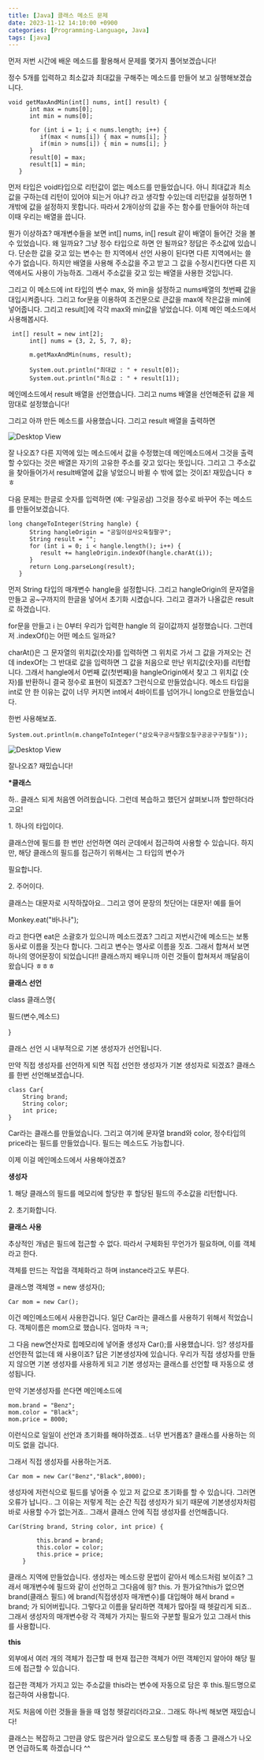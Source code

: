 ```yaml
---
title: [Java] 클래스 메소드 문제
date: 2023-11-12 14:10:00 +0900
categories: [Programming-Language, Java]
tags: [java]
---
```



먼저 저번 시간에 배운 메소드를 활용해서 문제를 몇가지 풀어보겠습니다!

정수 5개를 입력하고 최소값과 최대값을 구해주는 메소드를 만들어 보고 실행해보겠습니다.

```
void getMaxAndMin(int[] nums, int[] result) {
      int max = nums[0];
      int min = nums[0];
      
      for (int i = 1; i < nums.length; i++) {
         if(max < nums[i]) { max = nums[i]; }
         if(min > nums[i]) { min = nums[i]; }
      }
      result[0] = max;
      result[1] = min;
   }
```

먼저 타입은 void타입으로 리턴값이 없는 메소드를 만들었습니다. 아니 최대값과 최소값을 구하는데 리턴이 있어야 되는거 아냐? 라고 생각할 수있는데 리턴값을 설정하면 1개밖에 값을 설정하지 못합니다. 따라서 2개이상의 값을 주는 함수를 만들어야 하는데 이때 우리는 배열을 씁니다.

뭔가 이상하죠? 매개변수들을 보면 int\[\] nums, in\[\] result 같이 배열이 들어간 것을 볼 수 있었습니다. 왜 일까요? 그냥 정수 타입으로 하면 안 될까요? 정답은 주소값에 있습니다. 단순한 값을 갖고 있는 변수는 한 지역에서 선언 사용이 된다면 다른 지역에서는 쓸 수가 없습니다. 하지만 배열을 사용해 주소값을 주고 받고 그 값을 수정시킨다면 다른 지역에서도 사용이 가능하죠. 그래서 주소값을 갖고 있는 배열을 사용한 것입니다.

그리고 이 메소드에 int 타입의 변수 max, 와 min을 설정하고 nums배열의 첫번째 값을 대입시켜줍니다. 그리고 for문을 이용하여 조건문으로 큰값을 max에 작은값을 min에 넣어줍니다. 그리고 result\[\]에 각각 max와 min값을 넣었습니다. 이제 메인 메소드에서 사용해봅시다.

```
 int[] result = new int[2];
      int[] nums = {3, 2, 5, 7, 8};
      
      m.getMaxAndMin(nums, result);
      
      System.out.println("최대값 : " + result[0]);
      System.out.println("최소값 : " + result[1]);
```

메인메소드에서 result 배열을 선언했습니다. 그리고 nums 배열을 선언해준뒤 값을 제 맘대로 설정했습니다!

그리고 아까 만든 메소드를 사용했습니다. 그리고 result 배열을 출력하면

![Desktop View](/assets/img/Programming-Language/Java/Class-Method/1.png)

잘 나오죠? 다른 지역에 있는 메소드에서 값을 수정했는데 메인메소드에서 그것을 출력할 수있다는 것은 배열은 자기의 고유한 주소를 갖고 있다는 뜻입니다. 그리고 그 주소값을 찾아들어가서 result배열에 값을 넣었으니 바뀔 수 밖에 없는 것이죠! 재밌습니다 ㅎㅎ

다음 문제는 한글로 숫자를 입력하면 (예: 구일공삼) 그것을 정수로 바꾸어 주는 메소드를 만들어보겠습니다.

```
long changeToInteger(String hangle) {
      String hangleOrigin = "공일이삼사오육칠팔구";
      String result = "";
      for (int i = 0; i < hangle.length(); i++) {
         result += hangleOrigin.indexOf(hangle.charAt(i));
      }
      return Long.parseLong(result);
   }
```

먼저 String 타입의 매개변수 hangle을 설정합니다. 그리고 hangleOrigin의 문자열을 만들고 공~구까지의 한글을 넣어서 초기화 시켰습니다. 그리고 결과가 나올값은 result로 하겠습니다.

for문을 만들고 i 는 0부터 우리가 입력한 hangle 의 길이값까지 설정했습니다. 그런데 저 .indexOf()는 어떤 메소드 일까요?

charAt()은 그 문자열의 위치값(숫자)를 입력하면 그 위치로 가서 그 값을 가져오는 건데 indexOf는 그 반대로 값을 입력하면 그 값을 처음으로 만난 위치값(숫자)를 리턴합니다. 그래서 hangle에서 0번째 값(첫번째)을 hangleOrigin에서 찾고 그 위치값 (숫자)를 반환하니 결국 정수로 표현이 되겠죠? 그런식으로 만들었습니다. 메소드 타입을 int로 안 한 이유는 값이 너무 커지면 int에서 4바이트를 넘어가니 long으로 만들었습니다.

한번 사용해보죠.

```
System.out.println(m.changeToInteger("삼오육구공사칠팔오칠구공공구구칠칠"));
```

![Desktop View](/assets/img/Programming-Language/Java/Class-Method/2.png)

잘나오죠? 재밌습니다!

**\*클래스**

하.. 클래스 되게 처음엔 어려웠습니다. 그런데 복습하고 했던거 살펴보니까 할만하더라고요!

1\. 하나의 타입이다.

클래스안에 필드를 한 번만 선언하면 여러 군데에서 접근하여 사용할 수 있습니다. 하지만, 해당 클래스의 필드를 접근하기 위해서는 그 타입의 변수가

필요합니다.

2\. 주어이다.

클래스는 대문자로 시작하잖아요.. 그리고 영어 문장의 첫단어는 대문자! 예를 들어

Monkey.eat("바나나");

라고 한다면 eat은 소괄호가 있으니까 메소드겠죠? 그리고 저번시간에 메소드는 보통 동사로 이름을 짓는다 합니다. 그리고 변수는 명사로 이름을 짓죠. 그래서 합쳐서 보면 하나의 영어문장이 되었습니다!! 클래스까지 배우니까 이런 것들이 합쳐져서 깨달음이 왔습니다 ㅎㅎㅎ

**클래스 선언**

class 클래스명{

필드(변수,메소드)

}

클래스 선언 시 내부적으로 기본 생성자가 선언됩니다.

만약 직접 생성자를 선언하게 되면 직접 선언한 생성자가 기본 생성자로 되겠죠? 클래스를 한번 선언해보겠습니다.

```
class Car{
	String brand;
	String color;
	int price;
}
```

Car라는 클래스를 만들었습니다. 그리고 여기에 문자열 brand와 color, 정수타입의 price라는 필드를 만들었습니다. 필드는 메소드도 가능합니다.

이제 이걸 메인메소드에서 사용해야겠죠?

**생성자**

1\. 해당 클래스의 필드를 메모리에 할당한 후 할당된 필드의 주소값을 리턴합니다.

2\. 초기화합니다.

**클래스 사용**

추상적인 개념은 필드에 접근할 수 없다. 따라서 구체화된 무언가가 필요하며, 이를 객체라고 한다.

객체를 만드는 작업을 객체화라고 하며 instance라고도 부른다.

클래스명 객체명 = new 생성자();

```
Car mom = new Car();
```

이건 메인메소드에서 사용한겁니다. 일단 Car라는 클래스를 사용하기 위해서 적었습니다. 객체이름은 mom으로 했습니다. 엄마차 ㅋㅋ;

그 다음 new연산자로 힙메모리에 넣어줄 생성자 Car();를 사용했습니다. 잉? 생성자를 선언한적 없는데 왜 사용이죠? 답은 기본생성자에 있습니다. 우리가 직접 생성자를 만들지 않으면 기본 생성자를 사용하게 되고 기본 생성자는 클래스를 선언할 때 자동으로 생성됩니다.

만약 기본생성자를 쓴다면 메인메소드에

```
mom.brand = "Benz";
mom.color = "Black";
mom.price = 8000;
```

이런식으로 일일이 선언과 초기화를 해야하겠죠.. 너무 번거롭죠? 클래스를 사용하는 의미도 없을 겁니다.

그래서 직접 생성자를 사용하는거죠.

```
Car mom = new Car("Benz","Black",8000);
```

생성자에 저런식으로 필드를 넣어줄 수 있고 저 값으로 초기화를 할 수 있습니다. 그러면 오류가 납니다.. 그 이유는 저렇게 적는 순간 직접 생성자가 되기 때문에 기본생성자처럼 바로 사용할 수가 없는거죠.. 그래서 클래스 안에 직접 생성자를 선언해줍니다.

```
Car(String brand, String color, int price) {
		
		this.brand = brand;
		this.color = color;
		this.price = price;
	}
```

클래스 지역에 만들었습니다. 생성자는 메소드랑 문법이 같아서 메소드처럼 보이죠? 그래서 매개변수에 필드와 같이 선언하고 그다음에 읭? this. 가 뭔가요?this가 없으면 brand(클래스 필드) 에 brand(직접생성자 매개변수)를 대입해야 해서 brand = brand; 가 되어버립니다. 그렇다고 이름을 달리하면 객체가 많아질 때 헷갈리게 되죠.. 그래서 생성자의 매개변수랑 각 객체가 가지는 필드와 구분할 필요가 있고 그래서 this를 사용합니다.

**this**

외부에서 여러 개의 객체가 접근할 때 현재 접근한 객체가 어떤 객체인지 알아야 해당 필드에 접근할 수 있습니다.

접근한 객체가 가지고 있는 주소값을 this라는 변수에 자동으로 담은 후 this.필드명으로 접근하여 사용합니다.

저도 처음에 이런 것들을 들을 때 엄청 헷갈리더라고요.. 그래도 하나씩 해보면 재밌습니다!

클래스는 복잡하고 그만큼 양도 많은거라 앞으로도 포스팅할 때 종종 그 클래스가 나오면 언급하도록 하겠습니다 ^^